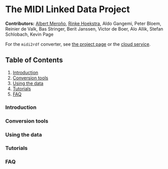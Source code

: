 # The MIDI Linked Data Project

**Contributors:**	[Albert Meroño](https://github.com/albertmeronyo), [Rinke Hoekstra](https://github.com/RinkeHoekstra), Aldo Gangemi, Peter Bloem, Reinier de Valk, Bas Stringer, Berit Janssen, Victor de Boer, Alo Allik, Stefan Schlobach, Kevin Page

For the `midi2rdf` converter, see [the project page](https://github.com/midi-ld/midi2rdf) or the [cloud service](http://midi2rdf.amp.ops.labs.vu.nl).

## Table of Contents

1. [Introduction](#introduction)
2. [Conversion tools](#tools)
3. [Using the data](#usage)
4. [Tutorials](#tutorials)
5. [FAQ](#faq)

### Introduction
<a name="introduction"></a>

### Conversion tools
<a name="tools"></a>

### Using the data
<a name="usage"></a>

### Tutorials
<a name="tutorials"></a>

### FAQ
<a name="faq"></a>
